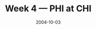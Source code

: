 ---
layout: game
title: Week 4 — PHI at CHI
season: 2004
game_id: 2004_04_PHI_CHI
week: 4
date: 2004-10-03
home_team: CHI
away_team: PHI
final_home: 
final_away: 
pbp_url: /assets/data/pbp/2004/2004_04_PHI_CHI.csv.gz
---